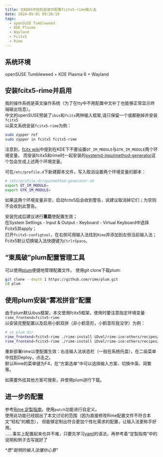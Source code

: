 ```yaml
---
title: 在KDE6中轻松安装并配置fcitx5-rime输入法
date: 2024-05-01 09:26:19
tags:
  - openSUSE Tumbleweed
  - KDE Plasma
  - Wayland
  - Fcitx5
  - Rime
---
```


## 系统环境
openSUSE Tumbleweed \+ KDE Plasma 6 \+ Wayland

## 安装fcitx5-rime并启用
我的操作系统是英文操作系统（为了在tty中不用配置中文补丁也能够正常显示终端输出信息）。  
中文的openSUSE预装了`ibus`和`fcitx`两种输入框架,请只保留一个或都删掉并安装`fcitx5`  
以英文系统安装`fcitx5-rime`为例：
```bash
sudo zypper ref
sudo zypper in fcitx5 fcitx5-rime
```
注意到，[fcitx wiki](https://fcitx-im.org/wiki/Using_Fcitx_5_on_Wayland#KDE_Plasma)中提到在KDE下不要设置`QT_IM_MODULE`与`GTK_IM_MODULE`两个环境变量，
而安装fcitx5和rime时一起安装的[systemd-inputmethod-generator](https://github.com/openSUSE-zh/systemd-inputmethod-generator)这个包会生成上述两个环境变量。

可在`/etc/profile.d`下新建脚本文件，写入取消设置两个环境变量的脚本：
```bash
# /etc/profile.d/inputmethod-generator.sh
export QT_IM_MODULE=
export GTK_IM_MODULE=
```
如果这两个环境变量非空，启动fcitx5后会收到警告，说建议取消掉它们；为空则不会收到此警告。

安装完成后建议进行**重启**使配置生效；  
在System Settings - Input & Output - Keyboard - Virtual Keyboard中选择Fcitx5并apply；  
打开`fcitx5-configtool`，在右侧可用输入法找到`Rime`并添加到左侧当前输入法；  
Fcitx5默认切换输入法快捷键为`Ctrl+Space`。

## “東風破”plum配置管理工具
可以使用[plum](https://github.com/rime/plum)便捷地管理配置文件。
使用git clone下载plum:
```bash
git clone --depth 1 https://github.com/rime/plum.git
cd plum
```

## 使用plum安装“雾凇拼音”配置
由于plum默认ibus框架，本文使用fcitx5框架，使用时要注意指定环境变量`rime_frontend=fcitx5-rime`  
以安装完整配置以及启用小鹤双拼（非小鹤音形，小鹤音形我没学）为例：
```bash
# in plum dir
rime_frontend=fcitx5-rime ./rime-install iDvel/rime-ice:others/recipes/full
rime_frontend=fcitx5-rime ./rime-install iDvel/rime-ice:others/recipes/config:schema=flypy
```
重新部署rime以使配置生效：右击输入法状态栏（一般在系统托盘），在二级菜单中找到Deploy，点击之。  
默认Rime的菜单键为F4，在“方案选单”中可以选择输入方案、切换中英、简繁等。

如需要外挂其他方案可搜索，并使用plum进行下载。

## 进一步的配置
参考[Rime 定製指南](https://github.com/rime/home/wiki/CustomizationGuide)，使用`patch`功能进行自定义。  
使用此功能已经超出了本文讨论的范围（因为直接修改Rime配置文件不符合本文“轻松”的概念），
但能够定制出符合更加个性化需求的配置，让输入法更称手好用。  
……事实上配置起来也并不难，只要先学习[yaml](https://yaml.org/spec/1.2.2/)的语法，再参考着“定製指南”中的说明和例子去写就好了

*\*愿“聪明的输入法懂你心意”*
